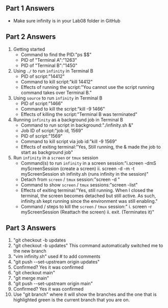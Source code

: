 ## Part 1 Answers

- Make sure infinity is in your Lab08 folder in GitHub

## Part 2 Answers

1. Getting started
   - Command to find the PID:"ps $$"
   - PID of "Terminal A":"1263"
   - PID of "Terminal B":"1450"
2. Using `./` to run `infinity` in Terminal B
   - PID of script:"14412"
   - Command to kill script:"kill 14412"
   - Effects of running the script:"You cannot use the script running command takes over Terminal B."
3. Using `source` to run `infinity` in Terminal B
   - PID of script:"1466"
   - Command to kill the script:"kill -9 1466"
   - Effects of killing the script:"Terminal B was terminated"
4. Running `infinity` as a background job in Terminal B
   - Command to run script in background:"./infinity.sh &"
   - Job ID of script:"job id, 1569"
   - PID of script:"1569"
   - Command to kill script via job id:"kill -9 1569"
   - Effects of exiting terminal:"Yes, Still running, the & made the job to start as background job"
5. Run `infinity` in a `screen` or `tmux` session
   - Command(s) to run `infinity` in a screen session:"i.screen -dmS myScreenSession (create a screen)
ii. screen -d -m -t myScreenSession sh infinity.sh (runs infinity in the session)"
   - Detach from `screen` / `tmux` session:"screen -d <myScreenSession>"
   - Command to show `screen` / `tmux` sessions:"screen -list"
   - Effects of exiting terminal:"Yes, still running. When I closed the terminal, the screen becomes detached but still active. As such, infinity.sh kept running since the environment was still enabling."
   - Command / steps to kill the `screen` / `tmux` session:" i. screen -r myScreenSession (Reattach the screen)
ii. exit. (Terminates it)"

## Part 3 Answers

1. "git checkout -b updates
2. "git checkout -b updates" This command automatically switched me to the new branch
3. "vim infinity.sh" used # to add comments
4. "git push --set-upstream origin updates"
5. Confirmed? Yes it was confirmed
6. "git checkout main"
7. "git merge main"
8. "git push --set-upstream origin main"
9. Confirmed? Yes it was confirmed
10. Use "git branch" where it will show the branches and the one that is highlighted green is the current branch that you are on.
